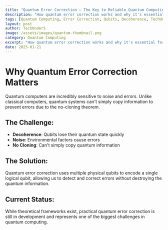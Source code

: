 ```yaml
---
title: "Quantum Error Correction — The Key to Reliable Quantum Computing"
description: "How quantum error correction works and why it's essential for building practical quantum computers."
tags: [Quantum Computing, Error Correction, Qubits, Decoherence, TechUnder5, Quantum Reliability]
layout: post
author: TechUnder5
image: /assets/images/quantum-thumbnail.png
category: Quantum Computing
excerpt: "How quantum error correction works and why it's essential for building practical quantum computers.Learn just under 5 mintues..."
date: 2025-01-21
---
```


# Why Quantum Error Correction Matters

Quantum computers are incredibly sensitive to noise and errors. Unlike classical computers, quantum systems can't simply copy information to prevent errors due to the no-cloning theorem.

## The Challenge:
- **Decoherence**: Qubits lose their quantum state quickly
- **Noise**: Environmental factors cause errors
- **No Cloning**: Can't simply copy quantum information

## The Solution:
Quantum error correction uses multiple physical qubits to encode a single logical qubit, allowing us to detect and correct errors without destroying the quantum information.

## Current Status:
While theoretical frameworks exist, practical quantum error correction is still in development and represents one of the biggest challenges in quantum computing.
